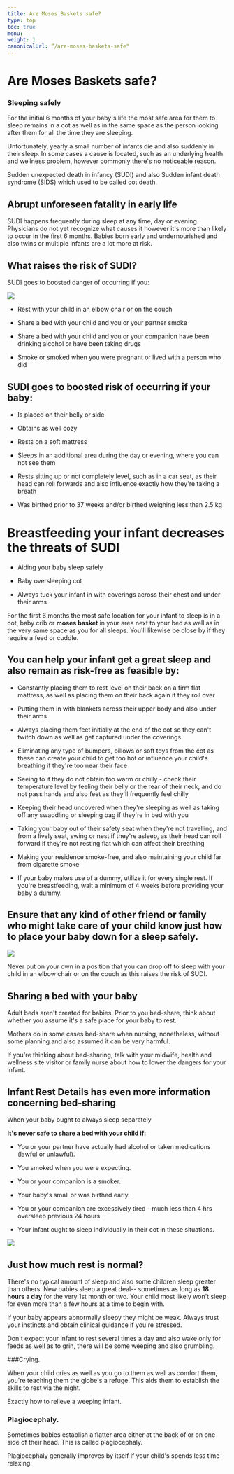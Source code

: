 ```yaml
---
title: Are Moses Baskets safe?
type: top
toc: true
menu:
weight: 1
canonicalUrl: “/are-moses-baskets-safe"
---
```


# Are Moses Baskets safe?

### Sleeping safely

For the initial 6 months of your baby's life the most safe area for them to sleep remains in a cot as well as in the same space as the person looking after them for all the time they are sleeping.

Unfortunately, yearly a small number of infants die and also suddenly in their sleep. In some cases a cause is located, such as an underlying health and wellness problem, however commonly there's no noticeable reason.

Sudden unexpected death in infancy (SUDI) and also Sudden infant death syndrome (SIDS) which used to be called cot death.

## Abrupt unforeseen fatality in early life

SUDI happens frequently during sleep at any time, day or evening. Physicians do not yet recognize what causes it however it's more than likely to occur in the first 6 months. Babies born early and undernourished and also twins or multiple infants are a lot more at risk.

## What raises the risk of SUDI?

SUDI goes to boosted danger of occurring if you:

![](https://pixabay.com/get/54e4d4454d53a414f1dc8460962b3378133adbe64e507748762679d09044c4_640.jpg)

- Rest with your child in an elbow chair or on the couch

- Share a bed with your child and you or your partner smoke

- Share a bed with your child and you or your companion have been drinking alcohol or have been taking drugs

- Smoke or smoked when you were pregnant or lived with a person who did

## SUDI goes to boosted risk of occurring if your baby:


- Is placed on their belly or side

- Obtains as well cozy

- Rests on a soft mattress

- Sleeps in an additional area during the day or evening, where you can not see them

- Rests sitting up or not completely level, such as in a car seat, as their head can roll forwards and also influence exactly how they're taking a breath

- Was birthed prior to 37 weeks and/or birthed weighing less than 2.5 kg


# Breastfeeding your infant decreases the threats of SUDI


- Aiding your baby sleep safely

- Baby oversleeping cot

- Always tuck your infant in with coverings across their chest and under their arms


For the first 6 months the most safe location for your infant to sleep is in a cot, baby crib or **moses basket** in your area next to your bed as well as in the very same space as you for all sleeps. You'll likewise be close by if they require a feed or cuddle.

## You can help your infant get a great sleep and also remain as risk-free as feasible by:

- Constantly placing them to rest level on their back on a firm flat mattress, as well as placing them on their back again if they roll over

- Putting them in with blankets across their upper body and also under their arms

- Always placing them feet initially at the end of the cot so they can't twitch down as well as get captured under the coverings

- Eliminating any type of bumpers, pillows or soft toys from the cot as these can create your child to get too hot or influence your child's breathing if they're too near their face

- Seeing to it they do not obtain too warm or chilly - check their temperature level by feeling their belly or the rear of their neck, and do not pass hands and also feet as they'll frequently feel chilly

- Keeping their head uncovered when they're sleeping as well as taking off any swaddling or sleeping bag if they're in bed with you

- Taking your baby out of their safety seat when they're not travelling, and from a lively seat, swing or nest if they're asleep, as their head can roll forward if they're not resting flat which can affect their breathing

- Making your residence smoke-free, and also maintaining your child far from cigarette smoke

- If your baby makes use of a dummy, utilize it for every single rest. If you're breastfeeding, wait a minimum of 4 weeks before providing your baby a dummy.


## Ensure that any kind of other friend or family who might take care of your child know just how to place your baby down for a sleep safely.


![](https://pixabay.com/get/52e5d2414956b10ff3d8992cc42c3178103addf85257704a7c2d7fd39e4c_640.jpg)

Never put on your own in a position that you can drop off to sleep with your child in an elbow chair or on the couch as this raises the risk of SUDI.


## Sharing a bed with your baby

Adult beds aren't created for babies. Prior to you bed-share, think about whether you assume it's a safe place for your baby to rest.

Mothers do in some cases bed-share when nursing, nonetheless, without some planning and also assumed it can be very harmful.

If you're thinking about bed-sharing, talk with your midwife, health and wellness site visitor or family nurse about how to lower the dangers for your infant.

## Infant Rest Details has even more information concerning bed-sharing

When your baby ought to always sleep separately

**It's never safe to share a bed with your child if:**

- You or your partner have actually had alcohol or taken medications (lawful or unlawful).

- You smoked when you were expecting.

- You or your companion is a smoker.

- Your baby's small or was birthed early.

- You or your companion are excessively tired - much less than 4 hrs oversleep previous 24 hours.

- Your infant ought to sleep individually in their cot in these situations.


![](https://pixabay.com/get/57e3dc4a4951ae14f1dc8460962b3378133adbe64e507748762679d09044c4_640.jpg)

## Just how much rest is normal?

There's no typical amount of sleep and also some children sleep greater than others. New babies sleep a great deal-- sometimes as long as **18 hours a day** for the very 1st month or two. Your child most likely won't sleep for even more than a few hours at a time to begin with.

If your baby appears abnormally sleepy they might be weak. Always trust your instincts and obtain clinical guidance if you're stressed.

Don't expect your infant to rest several times a day and also wake only for feeds as well as to grin, there will be some weeping and also grumbling.

###Crying.

When your child cries as well as you go to them as well as comfort them, you're teaching them the globe's a refuge. This aids them to establish the skills to rest via the night.

Exactly how to relieve a weeping infant.

### Plagiocephaly.

Sometimes babies establish a flatter area either at the back of or on one side of their head. This is called plagiocephaly.

Plagiocephaly generally improves by itself if your child's spends less time relaxing.
